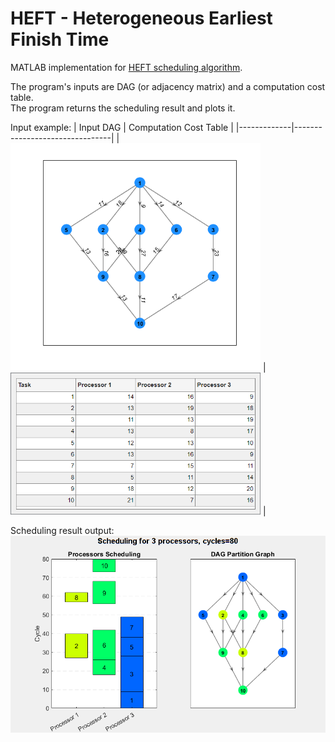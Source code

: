 # HEFT - Heterogeneous Earliest Finish Time

MATLAB implementation for [HEFT scheduling algorithm](https://en.wikipedia.org/wiki/Heterogeneous_earliest_finish_time).

The program's inputs are DAG (or adjacency matrix) and a computation cost table.\
The program returns the scheduling result and plots it.

Input example:
| Input DAG   | Computation Cost Table         |
|-------------|--------------------------------|
| <img src="https://github.com/idomeisner/heft/blob/master/images/input_dag.png" width="400"> | <img src="https://github.com/idomeisner/heft/blob/master/images/cost_table.png" width="400"> |


Scheduling result output:\
<img src="https://github.com/idomeisner/heft/blob/master/images/schedule_result.png" width="750"/>
